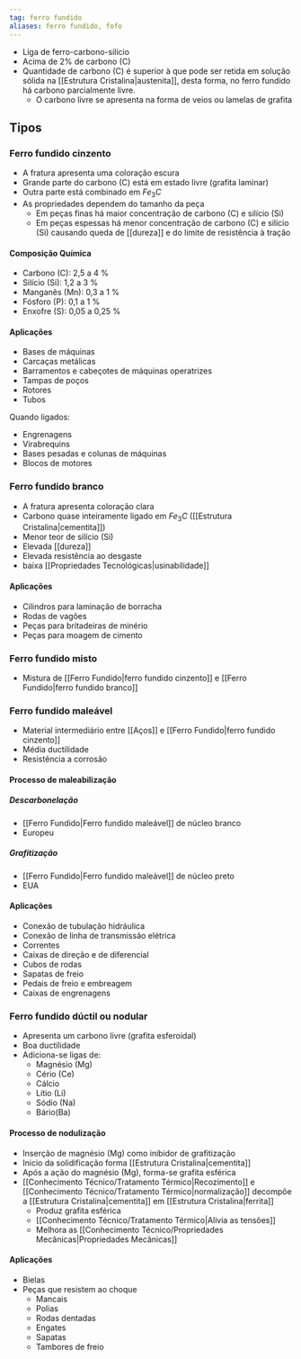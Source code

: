 ```yaml
---
tag: ferro fundido
aliases: ferro fundido, fofo
---
```

- Liga de ferro-carbono-silício
- Acima de 2% de carbono (C)
- Quantidade de carbono (C) é superior  à que pode ser retida em solução sólida na [[Estrutura Cristalina|austenita]], desta forma, no ferro fundido há carbono parcialmente livre.
	- O carbono livre se apresenta na forma de veios ou lamelas de grafita

## Tipos
### Ferro fundido cinzento
- A fratura apresenta uma coloração escura
- Grande parte do carbono (C) está em estado livre (grafita laminar)
- Outra parte está combinado em $Fe_3C$
- As propriedades dependem do tamanho da peça
	- Em peças finas há maior concentração de carbono (C) e silício (Si)
	- Em peças espessas há menor concentração de carbono (C) e silício (Si) causando queda de [[dureza]] e do limite de resistência à tração 
	
#### Composição Química
 - Carbono (C): 2,5 a 4 %
 - Silício (Si): 1,2 a 3 %
 - Manganês (Mn): 0,3 a 1 %
 - Fósforo (P): 0,1 a 1 %
 - Enxofre (S): 0,05 a 0,25 %
 
#### Aplicações
- Bases de máquinas
- Carcaças metálicas
- Barramentos e cabeçotes de máquinas operatrizes
- Tampas de poços
- Rotores
- Tubos

Quando ligados:
- Engrenagens
- Virabrequins
- Bases pesadas e colunas de máquinas
- Blocos de motores

### Ferro fundido branco
- A fratura apresenta coloração clara
- Carbono quase inteiramente ligado em $Fe_3C$ ([[Estrutura Cristalina|cementita]])
- Menor teor de silício (Si)
- Elevada [[dureza]]
- Elevada resistência ao desgaste
- baixa [[Propriedades Tecnológicas|usinabilidade]]

#### Aplicações
- Cilindros para laminação de borracha
- Rodas de vagões
- Peças para britadeiras de minério
- Peças para moagem de cimento

### Ferro fundido misto
- Mistura de [[Ferro Fundido|ferro fundido cinzento]] e [[Ferro Fundido|ferro fundido branco]] 

### Ferro fundido maleável
- Material intermediário entre [[Aços]] e [[Ferro Fundido|ferro fundido cinzento]]
- Média ductilidade
- Resistência a corrosão

#### Processo de maleabilização
##### Descarbonelação
- [[Ferro Fundido|Ferro fundido maleável]] de núcleo branco
- Europeu
##### Grafitização
- [[Ferro Fundido|Ferro fundido maleável]] de núcleo preto
- EUA

#### Aplicações
- Conexão de tubulação hidráulica
- Conexão de linha de transmissão elétrica
- Correntes
- Caixas de direção e de diferencial
- Cubos de rodas
- Sapatas de freio
- Pedais de freio e embreagem
- Caixas de engrenagens

### Ferro fundido dúctil ou nodular
- Apresenta um carbono livre (grafita esferoidal)
- Boa ductilidade
- Adiciona-se ligas de:
	- Magnésio (Mg)
	- Cério (Ce)
	- Cálcio
	- Lítio (Li)
	- Sódio (Na)
	- Bário(Ba)

#### Processo de nodulização
- Inserção de magnésio (Mg) como inibidor de grafitização
- Inicio da solidificação forma [[Estrutura Cristalina|cementita]]
- Após a ação do magnésio (Mg), forma-se grafita esférica
- [[Conhecimento Técnico/Tratamento Térmico|Recozimento]] e [[Conhecimento Técnico/Tratamento Térmico|normalização]] decompõe a [[Estrutura Cristalina|cementita]] em [[Estrutura Cristalina|ferrita]]
	- Produz grafita esférica
	- [[Conhecimento Técnico/Tratamento Térmico|Alivia as tensões]]
	- Melhora as [[Conhecimento Técnico/Propriedades Mecânicas|Propriedades Mecânicas]]

#### Aplicações
- Bielas
- Peças que resistem ao choque
	- Mancais
	- Polias
	- Rodas dentadas
	- Engates
	- Sapatas
	- Tambores de freio
